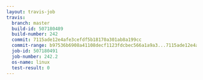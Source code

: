 ```yaml
---
layout: travis-job
travis:
  branch: master
  build-id: 507180489
  build-number: 242
  commit: 7115ade12e4afe3cefdf5b18170a301ab8a199cc
  commit-range: b97536b6908a41108decf1123fdcbec566a1a9a3...7115ade12e4afe3cefdf5b18170a301ab8a199cc
  job-id: 507180491
  job-number: 242.2
  os-name: linux
  test-result: 0
---
```

